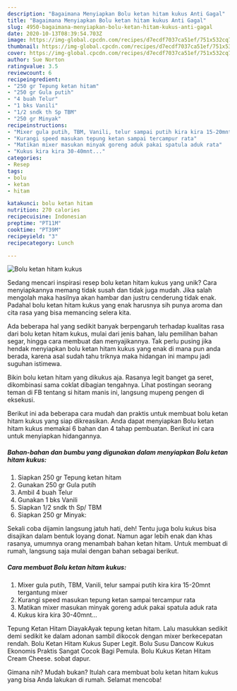 ```yaml
---
description: "Bagaimana Menyiapkan Bolu ketan hitam kukus Anti Gagal"
title: "Bagaimana Menyiapkan Bolu ketan hitam kukus Anti Gagal"
slug: 4950-bagaimana-menyiapkan-bolu-ketan-hitam-kukus-anti-gagal
date: 2020-10-13T08:39:54.703Z
image: https://img-global.cpcdn.com/recipes/d7ecdf7037ca51ef/751x532cq70/bolu-ketan-hitam-kukus-foto-resep-utama.jpg
thumbnail: https://img-global.cpcdn.com/recipes/d7ecdf7037ca51ef/751x532cq70/bolu-ketan-hitam-kukus-foto-resep-utama.jpg
cover: https://img-global.cpcdn.com/recipes/d7ecdf7037ca51ef/751x532cq70/bolu-ketan-hitam-kukus-foto-resep-utama.jpg
author: Sue Norton
ratingvalue: 3.5
reviewcount: 6
recipeingredient:
- "250 gr Tepung ketan hitam"
- "250 gr Gula putih"
- "4 buah Telur"
- "1 bks Vanili"
- "1/2 sndk th Sp TBM"
- "250 gr Minyak"
recipeinstructions:
- "Mixer gula putih, TBM, Vanili, telur sampai putih kira kira 15-20mnt tergantung mixer"
- "Kurangi speed masukan tepung ketan sampai tercampur rata"
- "Matikan mixer masukan minyak goreng aduk pakai spatula aduk rata"
- "Kukus kira kira 30-40mnt..."
categories:
- Resep
tags:
- bolu
- ketan
- hitam

katakunci: bolu ketan hitam 
nutrition: 270 calories
recipecuisine: Indonesian
preptime: "PT11M"
cooktime: "PT39M"
recipeyield: "3"
recipecategory: Lunch

---
```



![Bolu ketan hitam kukus](https://img-global.cpcdn.com/recipes/d7ecdf7037ca51ef/751x532cq70/bolu-ketan-hitam-kukus-foto-resep-utama.jpg)

Sedang mencari inspirasi resep bolu ketan hitam kukus yang unik? Cara menyiapkannya memang tidak susah dan tidak juga mudah. Jika salah mengolah maka hasilnya akan hambar dan justru cenderung tidak enak. Padahal bolu ketan hitam kukus yang enak harusnya sih punya aroma dan cita rasa yang bisa memancing selera kita.

Ada beberapa hal yang sedikit banyak berpengaruh terhadap kualitas rasa dari bolu ketan hitam kukus, mulai dari jenis bahan, lalu pemilihan bahan segar, hingga cara membuat dan menyajikannya. Tak perlu pusing jika hendak menyiapkan bolu ketan hitam kukus yang enak di mana pun anda berada, karena asal sudah tahu triknya maka hidangan ini mampu jadi suguhan istimewa.

Bikin bolu ketan hitam yang dikukus aja. Rasanya legit banget ga seret, dikombinasi sama coklat dibagian tengahnya. Lihat postingan seorang teman di FB tentang si hitam manis ini, langsung mupeng pengen di eksekusi.


Berikut ini ada beberapa cara mudah dan praktis untuk membuat bolu ketan hitam kukus yang siap dikreasikan. Anda dapat menyiapkan Bolu ketan hitam kukus memakai 6 bahan dan 4 tahap pembuatan. Berikut ini cara untuk menyiapkan hidangannya.

<!--inarticleads1-->

##### Bahan-bahan dan bumbu yang digunakan dalam menyiapkan Bolu ketan hitam kukus:

1. Siapkan 250 gr Tepung ketan hitam
1. Gunakan 250 gr Gula putih
1. Ambil 4 buah Telur
1. Gunakan 1 bks Vanili
1. Siapkan 1/2 sndk th Sp/ TBM
1. Siapkan 250 gr Minyak:


Sekali coba dijamin langsung jatuh hati, deh! Tentu juga bolu kukus bisa disajikan dalam bentuk loyang donat. Namun agar lebih enak dan khas rasanya, umumnya orang menambah bahan ketan hitam. Untuk membuat di rumah, langsung saja mulai dengan bahan sebagai berikut. 

<!--inarticleads2-->

##### Cara membuat Bolu ketan hitam kukus:

1. Mixer gula putih, TBM, Vanili, telur sampai putih kira kira 15-20mnt tergantung mixer
1. Kurangi speed masukan tepung ketan sampai tercampur rata
1. Matikan mixer masukan minyak goreng aduk pakai spatula aduk rata
1. Kukus kira kira 30-40mnt...


Tepung Ketan Hitam DiayakAyak tepung ketan hitam. Lalu masukkan sedikit demi sedikit ke dalam adonan sambil dikocok dengan mixer berkecepatan rendah. Bolu Ketan Hitam Kukus Super Legit. Bolu Susu Dancow Kukus Ekonomis Praktis Sangat Cocok Bagi Pemula. Bolu Kukus Ketan Hitam Cream Cheese. sobat dapur. 

Gimana nih? Mudah bukan? Itulah cara membuat bolu ketan hitam kukus yang bisa Anda lakukan di rumah. Selamat mencoba!
